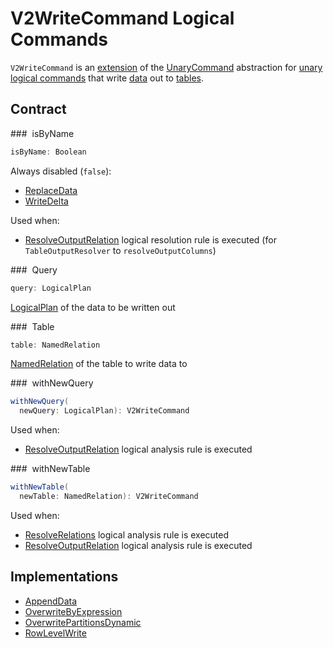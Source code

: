 # V2WriteCommand Logical Commands

`V2WriteCommand` is an [extension](#contract) of the [UnaryCommand](Command.md) abstraction for [unary logical commands](#implementations) that write [data](#query) out to [tables](#table).

## Contract

### <span id="isByName"> isByName

```scala
isByName: Boolean
```

Always disabled (`false`):

* [ReplaceData](ReplaceData.md#isByName)
* [WriteDelta](WriteDelta.md#isByName)

Used when:

* [ResolveOutputRelation](../logical-analysis-rules/ResolveOutputRelation.md) logical resolution rule is executed (for `TableOutputResolver` to `resolveOutputColumns`)

### <span id="query"> Query

```scala
query: LogicalPlan
```

[LogicalPlan](LogicalPlan.md) of the data to be written out

### <span id="table"> Table

```scala
table: NamedRelation
```

[NamedRelation](NamedRelation.md) of the table to write data to

### <span id="withNewQuery"> withNewQuery

```scala
withNewQuery(
  newQuery: LogicalPlan): V2WriteCommand
```

Used when:

* [ResolveOutputRelation](../logical-analysis-rules/ResolveOutputRelation.md) logical analysis rule is executed

### <span id="withNewTable"> withNewTable

```scala
withNewTable(
  newTable: NamedRelation): V2WriteCommand
```

Used when:

* [ResolveRelations](../logical-analysis-rules/ResolveRelations.md) logical analysis rule is executed
* [ResolveOutputRelation](../logical-analysis-rules/ResolveOutputRelation.md) logical analysis rule is executed

## Implementations

* [AppendData](AppendData.md)
* [OverwriteByExpression](OverwriteByExpression.md)
* [OverwritePartitionsDynamic](OverwritePartitionsDynamic.md)
* [RowLevelWrite](RowLevelWrite.md)
